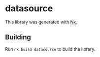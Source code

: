 # datasource

This library was generated with [Nx](https://nx.dev).

## Building

Run `nx build datasource` to build the library.
